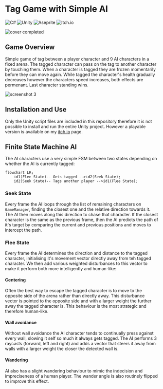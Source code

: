 # Tag Game with Simple AI

![C#](https://img.shields.io/badge/c%23-%23239120.svg?style=for-the-badge&logo=c-sharp&logoColor=white)
![Unity](https://img.shields.io/badge/unity-%23000000.svg?style=for-the-badge&logo=unity&logoColor=white)
![Aseprite](https://img.shields.io/badge/Aseprite-FFFFFF?style=for-the-badge&logo=Aseprite&logoColor=#7D929E)
![Itch.io](https://img.shields.io/badge/Itch-%23FF0B34.svg?style=for-the-badge&logo=Itch.io&logoColor=white)

![cover completed](https://user-images.githubusercontent.com/35520562/190923369-4ed764a5-0c79-456d-b40d-1ebeca3b6a8f.png)

## Game Overview
Simple game of tag between a player character and 9 AI characters in a fixed arena. The tagged character can pass on the tag to another character by touching them. When a character is tagged they are frozen momentarily before they can move again. While tagged the character's health gradually decreases however the characters speed increases, both effects are permenant. Last character standing wins.

![screenshot 3](https://user-images.githubusercontent.com/35520562/190923626-27ef47f3-e7c0-4856-ac5c-9e38db2081b6.png)

## Installation and Use
Only the Unity script files are included in this repository therefore it is not possible to install and run the entire Unity project. However a playable version is available on my [itch.io](https://fraser-curry-games.itch.io/tag) page.

## Finite State Machine AI
The AI characters use a very simple FSM between two states depending on whether the AI is currently tagged:

```mermaid
flowchart LR;
    id1(Flee State)-- Gets tagged -->id2(Seek State);
    id2(Seek State)-- Tags another player -->id1(Flee State);
```
### Seek State
Every frame the AI loops through the list of remaining characters on `GameManager`, finding the closest one and the relative direction towards it. The AI then moves along this direction to chase that character. If the closest character is the same as the previous frame, then the AI predicts the path of it's target by comparing the current and previous positions and moves to intercept the path.

### Flee State
Every frame the AI determines the direction and distance to the tagged character, initialising it's movement vector directly away from teh tagged character. We then add various weighted disturbances to this vector to make it perform both more intelligently and human-like:

#### Centering
Often the best way to escape the tagged character is to move to the opposite side of the arena rather than directly away. This disturbance vector is pointed to the opposite side and with a larger weight the further away the tagged character is. This behaviour is the most strategic and therefore human-like.

#### Wall avoidance
Without wall avoidance the AI character tends to continually press against every wall, slowing it self so much it always gets tagged. The AI performs 3 raycasts (forward, left and right) and adds a vector that steers it away from walls with a larger weight the closer the detected wall is.

#### Wandering
AI also has a slight wandering behaviour to mimic the indecision and impreciseness of a human player. The wander angle is also routinely flipped to improve this effect.
